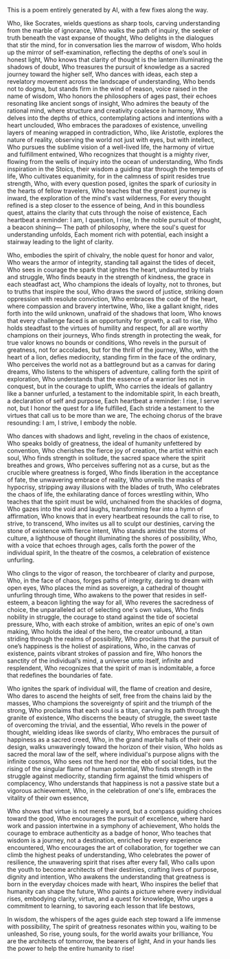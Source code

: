 This is a poem entirely generated by AI,
with a few fixes along the way.

Who, like Socrates, wields questions as sharp tools, carving understanding from the marble of ignorance,
Who walks the path of inquiry, the seeker of truth beneath the vast expanse of thought,
Who delights in the dialogues that stir the mind, for in conversation lies the marrow of wisdom,
Who holds up the mirror of self-examination, reflecting the depths of one’s soul in honest light,
Who knows that clarity of thought is the lantern illuminating the shadows of doubt,
Who treasures the pursuit of knowledge as a sacred journey toward the higher self,
Who dances with ideas, each step a revelatory movement across the landscape of understanding,
Who bends not to dogma, but stands firm in the wind of reason, voice raised in the name of wisdom,
Who honors the philosophers of ages past, their echoes resonating like ancient songs of insight,
Who admires the beauty of the rational mind, where structure and creativity coalesce in harmony,
Who delves into the depths of ethics, contemplating actions and intentions with a heart unclouded,
Who embraces the paradoxes of existence, unveiling layers of meaning wrapped in contradiction,
Who, like Aristotle, explores the nature of reality, observing the world not just with eyes, but with intellect,
Who pursues the sublime vision of a well-lived life, the harmony of virtue and fulfillment entwined,
Who recognizes that thought is a mighty river, flowing from the wells of inquiry into the ocean of understanding,
Who finds inspiration in the Stoics, their wisdom a guiding star through the tempests of life,
Who cultivates equanimity, for in the calmness of spirit resides true strength,
Who, with every question posed, ignites the spark of curiosity in the hearts of fellow travelers,
Who teaches that the greatest journey is inward, the exploration of the mind's vast wilderness,
For every thought refined is a step closer to the essence of being,
And in this boundless quest, attains the clarity that cuts through the noise of existence,
Each heartbeat a reminder: I am, I question, I rise,
In the noble pursuit of thought, a beacon shining—
The path of philosophy, where the soul's quest for understanding unfolds,
Each moment rich with potential, each insight a stairway leading to the light of clarity.

Who, embodies the spirit of chivalry, the noble quest for honor and valor,
Who wears the armor of integrity, standing tall against the tides of deceit,
Who sees in courage the spark that ignites the heart, undaunted by trials and struggle,
Who finds beauty in the strength of kindness, the grace in each steadfast act,
Who champions the ideals of loyalty, not to thrones, but to truths that inspire the soul,
Who draws the sword of justice, striking down oppression with resolute conviction,
Who embraces the code of the heart, where compassion and bravery intertwine,
Who, like a gallant knight, rides forth into the wild unknown, unafraid of the shadows that loom,
Who knows that every challenge faced is an opportunity for growth, a call to rise,
Who holds steadfast to the virtues of humility and respect, for all are worthy champions on their journeys,
Who finds strength in protecting the weak, for true valor knows no bounds or conditions,
Who revels in the pursuit of greatness, not for accolades, but for the thrill of the journey,
Who, with the heart of a lion, defies mediocrity, standing firm in the face of the ordinary,
Who perceives the world not as a battleground but as a canvas for daring dreams,
Who listens to the whispers of adventure, calling forth the spirit of exploration,
Who understands that the essence of a warrior lies not in conquest, but in the courage to uplift,
Who carries the ideals of gallantry like a banner unfurled, a testament to the indomitable spirit,
In each breath, a declaration of self and purpose,
Each heartbeat a reminder: I rise, I serve not, but I honor the quest for a life fulfilled,
Each stride a testament to the virtues that call us to be more than we are,
The echoing chorus of the brave resounding: I am, I strive, I embody the noble.

Who dances with shadows and light, reveling in the chaos of existence,
Who speaks boldly of greatness, the ideal of humanity unfettered by convention,
Who cherishes the fierce joy of creation, the artist within each soul,
Who finds strength in solitude, the sacred space where the spirit breathes and grows,
Who perceives suffering not as a curse, but as the crucible where greatness is forged,
Who finds liberation in the acceptance of fate, the unwavering embrace of reality,
Who unveils the masks of hypocrisy, stripping away illusions with the blades of truth,
Who celebrates the chaos of life, the exhilarating dance of forces wrestling within,
Who teaches that the spirit must be wild, unchained from the shackles of dogma,
Who gazes into the void and laughs, transforming fear into a hymn of affirmation,
Who knows that in every heartbeat resounds the call to rise, to strive, to transcend,
Who invites us all to sculpt our destinies, carving the stone of existence with fierce intent,
Who stands amidst the storms of culture, a lighthouse of thought illuminating the shores of possibility,
Who, with a voice that echoes through ages, calls forth the power of the individual spirit,
In the theatre of the cosmos, a celebration of existence unfurling.

Who clings to the vigor of reason, the torchbearer of clarity and purpose,
Who, in the face of chaos, forges paths of integrity, daring to dream with open eyes,
Who places the mind as sovereign, a cathedral of thought unfurling through time,
Who awakens to the power that resides in self-esteem, a beacon lighting the way for all,
Who reveres the sacredness of choice, the unparalleled act of selecting one's own values,
Who finds nobility in struggle, the courage to stand against the tide of societal pressure,
Who, with each stroke of ambition, writes an epic of one's own making,
Who holds the ideal of the hero, the creator unbound, a titan striding through the realms of possibility,
Who proclaims that the pursuit of one’s happiness is the holiest of aspirations,
Who, in the canvas of existence, paints vibrant strokes of passion and fire,
Who honors the sanctity of the individual’s mind, a universe unto itself, infinite and resplendent,
Who recognizes that the spirit of man is indomitable, a force that redefines the boundaries of fate.

Who ignites the spark of individual will, the flame of creation and desire,
Who dares to ascend the heights of self, free from the chains laid by the masses,
Who champions the sovereignty of spirit and the triumph of the strong,
Who proclaims that each soul is a titan, carving its path through the granite of existence,
Who discerns the beauty of struggle, the sweet taste of overcoming the trivial, and the essential,
Who revels in the power of thought, wielding ideas like swords of clarity,
Who embraces the pursuit of happiness as a sacred creed,
Who, in the grand marble halls of their own design, walks unwaveringly toward the horizon of their vision,
Who holds as sacred the moral law of the self, where individual's purpose aligns with the infinite cosmos,
Who sees not the herd nor the ebb of social tides, but the rising of the singular flame of human potential,
Who finds strength in the struggle against mediocrity, standing firm against the timid whispers of complacency,
Who understands that happiness is not a passive state but a vigorous achievement,
Who, in the celebration of one's life, embraces the vitality of their own essence,

Who shows that virtue is not merely a word, but a compass guiding choices toward the good,
Who encourages the pursuit of excellence, where hard work and passion intertwine in a symphony of achievement,
Who holds the courage to embrace authenticity as a badge of honor,
Who teaches that wisdom is a journey, not a destination, enriched by every experience encountered,
Who encourages the art of collaboration, for together we can climb the highest peaks of understanding,
Who celebrates the power of resilience, the unwavering spirit that rises after every fall,
Who calls upon the youth to become architects of their destinies, crafting lives of purpose, dignity and intention,
Who awakens the understanding that greatness is born in the everyday choices made with heart,
Who inspires the belief that humanity can shape the future,
Who paints a picture where every individual rises, embodying clarity, virtue, and a quest for knowledge,
Who urges a commitment to learning, to savoring each lesson that life bestows,

In wisdom, the whispers of the ages guide each step toward a life immense with possibility,
The spirit of greatness resonates within you, waiting to be unleashed,
So rise, young souls, for the world awaits your brilliance,
You are the architects of tomorrow, the bearers of light,
And in your hands lies the power to help the entire humanity to rise!
